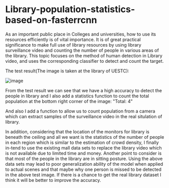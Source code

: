 # Library-population-statistics-based-on-fasterrcnn
As an important public place in Colleges and universities, how to use its resources efficiently is of vital importance. It is of great practical significance to make full use of library resources by using library surveillance video and counting the number of people in various areas of the library. This topic focuses on the method of human detection in Library video, and uses the corresponding classifier to detect and count the target.

The test result(The image is taken at the library of UESTC):

![image](https://github.com/Alkaid-AI/Library-population-statistics-based-on-fasterrcnn/blob/master/images/1.jpg)

From the test result we can see that we have a high accuracy to detect the people in library and I also add a statistics function to count the total population at the bottom right corner of the image: "Total: 4"

And also I add a function to allow us to count population from a camera which can extract samples of the surveillance video in the real situlation of library. 

In addition, considering that the location of the monitors for library is beneath the ceiling and all we want is the statistics of the number of people in each region which is similar to the estimation of crowd density, I finally in-tend to use the existing mall data sets to replace the library video which is not available due to limited time and money. Another point to consider is that most of the people in the library are in sitting posture. Using the above data sets may lead to poor generalization ability of the model when applied to actual scenes and that maybe why one person is missed to be detected in the above test image. If there is a chance to get the real library dataset I think it will be better to improve the accuracy.
